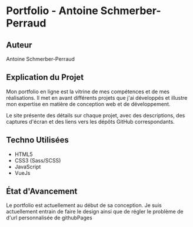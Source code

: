 # Portfolio - Antoine Schmerber-Perraud

## Auteur
Antoine Schmerber-Perraud

## Explication du Projet
Mon portfolio en ligne est la vitrine de mes compétences et de mes réalisations. Il met en avant différents projets que j'ai développés et illustre mon expertise en matière de conception web et de développement.

Le site présente des détails sur chaque projet, avec des descriptions, des captures d'écran et des liens vers les dépôts GitHub correspondants.

## Techno Utilisées
- HTML5
- CSS3 (Sass/SCSS)
- JavaScript 
- VueJs

## État d'Avancement
Le portfolio est actuellement au début de sa conception. Je suis actuellement entrain de faire le design ainsi que de régler le problème de d'url personnalisée de githubPages
